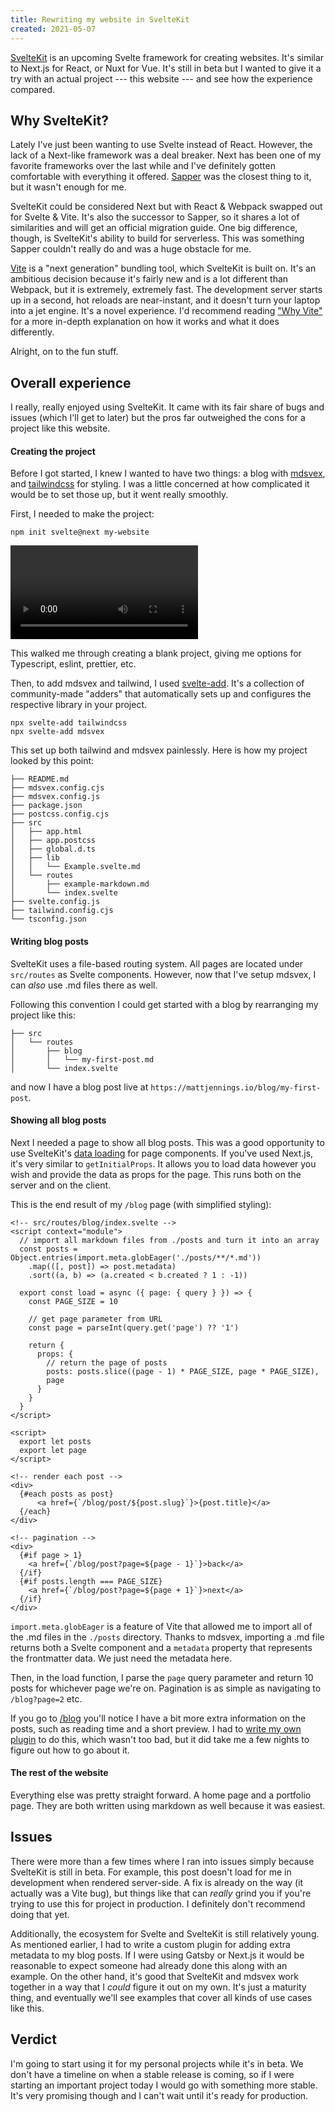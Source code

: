 ```yaml
---
title: Rewriting my website in SvelteKit
created: 2021-05-07
---
```


[SvelteKit](https://kit.svelte.dev) is an upcoming Svelte framework for creating websites. It's similar to Next.js for React, or Nuxt for Vue. It's still in beta but I wanted to give it a try with an actual project --- this website --- and see how the experience compared.

## Why SvelteKit?

Lately I've just been wanting to use Svelte instead of React. However, the lack of a Next-like framework was a deal breaker. Next has been one of my favorite frameworks over the last while and I've definitely gotten comfortable with everything it offered. [Sapper](https://sapper.dev) was the closest thing to it, but it wasn't enough for me.

SvelteKit could be considered Next but with React & Webpack swapped out for Svelte & Vite. It's also the successor to Sapper, so it shares a lot of similarities and will get an official migration guide. One big difference, though, is SvelteKit's ability to build for serverless. This was something Sapper couldn't really do and was a huge obstacle for me.

[Vite](https://vitejs.dev) is a "next generation" bundling tool, which SvelteKit is built on. It's an ambitious decision because it's fairly new and is a lot different than Webpack, but it is extremely, extremely fast. The development server starts up in a second, hot reloads are near-instant, and it doesn't turn your laptop into a jet engine. It's a novel experience. I'd recommend reading ["Why Vite"](https://vitejs.dev/guide/why.html) for a more in-depth explanation on how it works and what it does differently.

Alright, on to the fun stuff.

## Overall experience

I really, really enjoyed using SvelteKit. It came with its fair share of bugs and issues (which I'll get to later) but the pros far outweighed the cons for a project like this website.

#### Creating the project

Before I got started, I knew I wanted to have two things: a blog with [mdsvex](https://mdsvex.pngwn.io), and [tailwindcss](https://tailwindcss.com) for styling. I was a little concerned at how complicated it would be to set those up, but it went really smoothly.

First, I needed to make the project:

```
npm init svelte@next my-website
```

<!-- <video src={svelteKit} title="creating a SvelteKit project" autoplay loop /> -->

![Creating a SvelteKit project](./init-sveltekit.mp4)

This walked me through creating a blank project, giving me options for Typescript, eslint, prettier, etc.

Then, to add mdsvex and tailwind, I used [svelte-add](https://github.com/svelte-add/svelte-add). It's a collection of community-made "adders" that automatically sets up and configures the respective library in your project.

```
npx svelte-add tailwindcss
npx svelte-add mdsvex
```

This set up both tailwind and mdsvex painlessly. Here is how my project looked by this point:

```
├── README.md
├── mdsvex.config.cjs
├── mdsvex.config.js
├── package.json
├── postcss.config.cjs
├── src
│   ├── app.html
│   ├── app.postcss
│   ├── global.d.ts
│   ├── lib
│   │   └── Example.svelte.md
│   └── routes
│       ├── example-markdown.md
│       └── index.svelte
├── svelte.config.js
├── tailwind.config.cjs
└── tsconfig.json
```

#### Writing blog posts

SvelteKit uses a file-based routing system. All pages are located under `src/routes` as Svelte components. However, now that I've setup mdsvex, I can _also_ use .md files there as well.

Following this convention I could get started with a blog by rearranging my project like this:

```
├── src
│   └── routes
│       ├── blog
│       │   └── my-first-post.md
│       └── index.svelte
```

and now I have a blog post live at `https://mattjennings.io/blog/my-first-post`.

#### Showing all blog posts

Next I needed a page to show all blog posts. This was a good opportunity to use SvelteKit's [data loading](https://kit.svelte.dev/docs#loading) for page components. If you've used Next.js, it's very similar to `getInitialProps`. It allows you to load data however you wish and provide the data as props for the page. This runs both on the server and on the client.

This is the end result of my `/blog` page (with simplified styling):

```svelte
<!-- src/routes/blog/index.svelte -->
<script context="module">
  // import all markdown files from ./posts and turn it into an array
  const posts = Object.entries(import.meta.globEager('./posts/**/*.md'))
    .map(([, post]) => post.metadata)
    .sort((a, b) => (a.created < b.created ? 1 : -1))

  export const load = async ({ page: { query } }) => {
    const PAGE_SIZE = 10

    // get page parameter from URL
    const page = parseInt(query.get('page') ?? '1')

    return {
      props: {
        // return the page of posts
        posts: posts.slice((page - 1) * PAGE_SIZE, page * PAGE_SIZE),
        page
      }
    }
  }
</script>

<script>
  export let posts
  export let page
</script>

<!-- render each post -->
<div>
  {#each posts as post}
      <a href={`/blog/post/${post.slug}`}>{post.title}</a>
  {/each}
</div>

<!-- pagination -->
<div>
  {#if page > 1}
    <a href={`/blog/post?page=${page - 1}`}>back</a>
  {/if}
  {#if posts.length === PAGE_SIZE}
    <a href={`/blog/post?page=${page + 1}`}>next</a>
  {/if}
</div>
```

`import.meta.globEager` is a feature of Vite that allowed me to import all of the .md files in the `./posts` directory. Thanks to mdsvex, importing a .md file returns both a Svelte component and a `metadata` property that represents the frontmatter data. We just need the metadata here.

Then, in the load function, I parse the `page` query parameter and return 10 posts for whichever page we're on. Pagination is as simple as navigating to `/blog?page=2` etc.

If you go to [/blog](/blog) you'll notice I have a bit more extra information on the posts, such as reading time and a short preview. I had to [write my own plugin](https://github.com/mattjennings/mattjennings.io/tree/master/remark-plugins/blog-meta.js) to do this, which wasn't too bad, but it did take me a few nights to figure out how to go about it.

#### The rest of the website

Everything else was pretty straight forward. A home page and a portfolio page. They are both written using markdown as well because it was easiest.

## Issues

There were more than a few times where I ran into issues simply because SvelteKit is still in beta. For example, this post doesn't load for me in development when rendered server-side. A fix is already on the way (it actually was a Vite bug), but things like that can _really_ grind you if you're trying to use this for project in production. I definitely don't recommend doing that yet.

Additionally, the ecosystem for Svelte and SvelteKit is still relatively young. As mentioned earlier, I had to write a custom plugin for adding extra metadata to my blog posts. If I were using Gatsby or Next.js it would be reasonable to expect someone had already done this along with an example. On the other hand, it's good that SvelteKit and mdsvex work together in a way that I _could_ figure it out on my own. It's just a maturity thing, and eventually we'll see examples that cover all kinds of use cases like this.

## Verdict

I'm going to start using it for my personal projects while it's in beta. We don't have a timeline on when a stable release is coming, so if I were starting an important project today I would go with something more stable. It's very promising though and I can't wait until it's ready for production.
